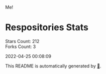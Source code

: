 Me!

# Respositories Stats
Stars Count: 212  
Forks Count: 3

2022-04-25 00:08:09  

This README is automatically generated by [🐰](https://github.com/rnitta/rnitta).
